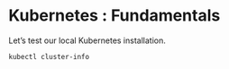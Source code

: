 # Kubernetes : Fundamentals 

Let’s test our local Kubernetes installation.

```bash
kubectl cluster-info
```
